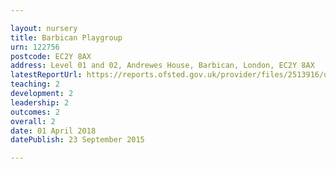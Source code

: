 ```yaml
---

layout: nursery
title: Barbican Playgroup
urn: 122756
postcode: EC2Y 8AX
address: Level 01 and 02, Andrewes House, Barbican, London, EC2Y 8AX
latestReportUrl: https://reports.ofsted.gov.uk/provider/files/2513916/urn/122756.pdf
teaching: 2
development: 2
leadership: 2
outcomes: 2
overall: 2
date: 01 April 2018 
datePublish: 23 September 2015

---
```

